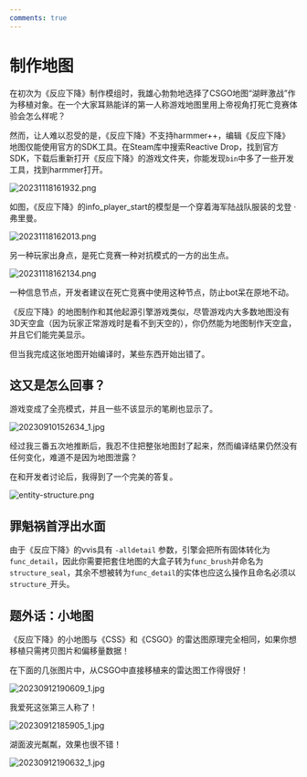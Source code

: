 ```yaml
---
comments: true
---
```


# 制作地图

在初次为《反应下降》制作模组时，我雄心勃勃地选择了CSGO地图“湖畔激战”作为移植对象。在一个大家耳熟能详的第一人称游戏地图里用上帝视角打死亡竞赛体验会怎么样呢？

然而，让人难以忍受的是，《反应下降》不支持harmmer++，编辑《反应下降》地图仅能使用官方的SDK工具。在Steam库中搜索Reactive Drop，找到官方SDK，下载后重新打开《反应下降》的游戏文件夹，你能发现`bin`中多了一些开发工具，找到harmmer打开。

![20231118161932.png](https://raw.githubusercontent.com/obscurefreeman/sourcewiki/main/docs/games/alienswarm/assets/20231118161932.png)

如图，《反应下降》的info_player_start的模型是一个穿着海军陆战队服装的戈登 · 弗里曼。

![20231118162013.png](https://raw.githubusercontent.com/obscurefreeman/sourcewiki/main/docs/games/alienswarm/assets/20231118162013.png)

另一种玩家出身点，是死亡竞赛一种对抗模式的一方的出生点。

![20231118162134.png](https://raw.githubusercontent.com/obscurefreeman/sourcewiki/main/docs/games/alienswarm/assets/20231118162134.png)

一种信息节点，开发者建议在死亡竞赛中使用这种节点，防止bot呆在原地不动。

《反应下降》的地图制作和其他起源引擎游戏类似，尽管游戏内大多数地图没有3D天空盒（因为玩家正常游戏时是看不到天空的），你仍然能为地图制作天空盒，并且它们能完美显示。

但当我完成这张地图开始编译时，某些东西开始出错了。

## 这又是怎么回事？

游戏变成了全亮模式，并且一些不该显示的笔刷也显示了。

![20230910152634_1.jpg](https://raw.githubusercontent.com/obscurefreeman/sourcewiki/main/docs/games/alienswarm/assets/20230910152634_1.jpg)

经过我三番五次地推断后，我忍不住把整张地图封了起来，然而编译结果仍然没有任何变化，难道不是因为地图泄露？

在和开发者讨论后，我得到了一个完美的答复。

![entity-structure.png](https://raw.githubusercontent.com/obscurefreeman/sourcewiki/main/docs/games/alienswarm/assets/entity-structure.png)

## 罪魁祸首浮出水面

由于《反应下降》的vvis具有 `-alldetail` 参数，引擎会把所有固体转化为`func_detail`，因此你需要把套住地图的大盒子转为`func_brush`并命名为`structure_seal`，其余不想被转为`func_detail`的实体也应这么操作且命名必须以`structure_`开头。

## 题外话：小地图

《反应下降》的小地图与《CSS》和《CSGO》的雷达图原理完全相同，如果你想移植只需拷贝图片和偏移量数据！

在下面的几张图片中，从CSGO中直接移植来的雷达图工作得很好！

![20230912190609_1.jpg](https://raw.githubusercontent.com/obscurefreeman/sourcewiki/main/docs/games/alienswarm/assets/20230912190609_1.jpg)

我爱死这张第三人称了！

![20230912185905_1.jpg](https://raw.githubusercontent.com/obscurefreeman/sourcewiki/main/docs/games/alienswarm/assets/20230912185905_1.jpg)

湖面波光粼粼，效果也很不错！

![20230912190632_1.jpg](https://raw.githubusercontent.com/obscurefreeman/sourcewiki/main/docs/games/alienswarm/assets/20230912190632_1.jpg)
